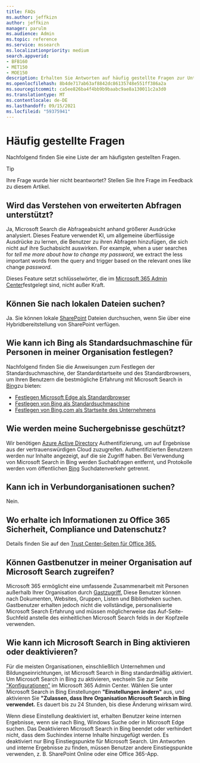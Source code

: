 ```yaml
---
title: FAQs
ms.author: jeffkizn
author: jeffkizn
manager: parulm
ms.audience: Admin
ms.topic: reference
ms.service: mssearch
ms.localizationpriority: medium
search.appverid:
- BFB160
- MET150
- MOE150
description: Erhalten Sie Antworten auf häufig gestellte Fragen zur Unternehmenssuche und zu Microsoft Search
ms.openlocfilehash: 8b4de717ab63af8842dc86135748e551ff386a2a
ms.sourcegitcommit: ca5ee826ba4f4bb9b9baabc9ae8a130011c2a3d0
ms.translationtype: MT
ms.contentlocale: de-DE
ms.lasthandoff: 09/15/2021
ms.locfileid: "59375941"
---
```

<!-- markdownlint-disable no-trailing-punctuation -->
# <a name="frequently-asked-questions"></a>Häufig gestellte Fragen

Nachfolgend finden Sie eine Liste der am häufigsten gestellten Fragen.

> [!TIP]
> Ihre Frage wurde hier nicht beantwortet? Stellen Sie Ihre Frage im Feedback zu diesem Artikel.

## <a name="is-advanced-query-understanding-supported"></a>Wird das Verstehen von erweiterten Abfragen unterstützt?

Ja, Microsoft Search die Abfrageabsicht anhand größerer Ausdrücke analysiert. Dieses Feature verwendet KI, um allgemeine überflüssige Ausdrücke zu lernen, die Benutzer zu ihren Abfragen hinzufügen, die sich nicht auf ihre Suchabsicht auswirken. For example, when a user searches for *tell me more about how to change my password*, we extract the less important words from the query and trigger based on the relevant ones like change *password*.
  
Dieses Feature setzt schlüsselwörter, die im [Microsoft 365 Admin Center](https://admin.microsoft.com)festgelegt sind, nicht außer Kraft.
  
## <a name="can-you-search-for-files-on-premises"></a>Können Sie nach lokalen Dateien suchen?

Ja. Sie können lokale [SharePoint](http://sharepoint.com/) Dateien durchsuchen, wenn Sie über eine Hybridbereitstellung von SharePoint verfügen.
  
## <a name="how-do-i-make-bing-the-default-search-engine-for-people-in-my-org"></a>Wie kann ich Bing als Standardsuchmaschine für Personen in meiner Organisation festlegen?

Nachfolgend finden Sie die Anweisungen zum Festlegen der Standardsuchmaschine, der Standardstartseite und des Standardbrowsers, um Ihren Benutzern die bestmögliche Erfahrung mit Microsoft Search in [Bing](https://Bing.com)zu bieten:

- [Festlegen Microsoft Edge als Standardbrowser](/deployedge/edge-default-browser)
- [Festlegen von Bing als Standardsuchmaschine](set-default-search-engine.md)
- [Festlegen von Bing.com als Startseite des Unternehmens](set-default-homepage.md)

## <a name="how-are-my-search-results-protected"></a>Wie werden meine Suchergebnisse geschützt?

Wir benötigen [Azure Active Directory](/azure/active-directory/) Authentifizierung, um auf Ergebnisse aus der vertrauenswürdigen Cloud zuzugreifen. Authentifizierten Benutzern werden nur Inhalte angezeigt, auf die sie Zugriff haben. Bei Verwendung von Microsoft Search in Bing werden Suchabfragen entfernt, und Protokolle werden vom öffentlichen [Bing](https://Bing.com) Suchdatenverkehr getrennt.

## <a name="can-i-search-across-federated-organizations"></a>Kann ich in Verbundorganisationen suchen?

Nein.

## <a name="where-can-i-get-info-about-office-365-security-compliance-and-privacy"></a>Wo erhalte ich Informationen zu Office 365 Sicherheit, Compliance und Datenschutz?

Details finden Sie auf den [Trust Center-Seiten für Office 365.](https://www.microsoft.com/TrustCenter/CloudServices/office365/default.aspx)

## <a name="can-guest-users-access-microsoft-search-in-my-organization"></a>Können Gastbenutzer in meiner Organisation auf Microsoft Search zugreifen?

Microsoft 365 ermöglicht eine umfassende Zusammenarbeit mit Personen außerhalb Ihrer Organisation durch [Gastzugriff.](/microsoft-365/solutions/collaborate-with-people-outside-your-organization) Diese Benutzer können nach Dokumenten, Websites, Gruppen, Listen und Bibliotheken suchen. Gastbenutzer erhalten jedoch nicht die vollständige, personalisierte Microsoft Search Erfahrung und müssen möglicherweise das Auf-Seite-Suchfeld anstelle des einheitlichen Microsoft Search felds in der Kopfzeile verwenden.

## <a name="how-do-i-turn-microsoft-search-in-bing-on-or-off"></a>Wie kann ich Microsoft Search in Bing aktivieren oder deaktivieren?

Für die meisten Organisationen, einschließlich Unternehmen und Bildungseinrichtungen, ist Microsoft Search in Bing standardmäßig aktiviert. Um Microsoft Search in Bing zu aktivieren, wechseln Sie zur Seite ["Konfigurationen"](https://admin.microsoft.com/Adminportal/Home#/MicrosoftSearch/configurations) im Microsoft 365 Admin Center. Wählen Sie unter Microsoft Search in Bing Einstellungen **"Einstellungen ändern"** aus, und aktivieren Sie **"Zulassen, dass Ihre Organisation Microsoft Search in Bing verwendet.** Es dauert bis zu 24 Stunden, bis diese Änderung wirksam wird.

Wenn diese Einstellung deaktiviert ist, erhalten Benutzer keine internen Ergebnisse, wenn sie nach Bing, Windows Suche oder in Microsoft Edge suchen. Das Deaktivieren Microsoft Search in Bing beendet oder verhindert nicht, dass dem Suchindex interne Inhalte hinzugefügt werden. Es deaktiviert nur Bing Einstiegspunkte für Microsoft Search. Um Antworten und interne Ergebnisse zu finden, müssen Benutzer andere Einstiegspunkte verwenden, z. B. SharePoint Online oder eine Office 365-App.
